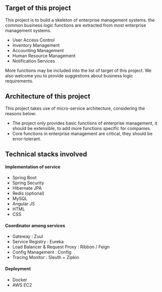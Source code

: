 ## Target of this project
This project is to build a skeleton of enterprise management systems. the common business logic functions are extracted from most enterprise management systems. 
* User Access Control
* Inventory Management
* Accounting Management
* Human Resource Management
* Notification Services

More functions may be included into the list of target of this project. We also welcome you to provide suggestions about business logic requirements.


## Architecture of this project
This project takes use of micro-service architecture, considering the reasons below:
* The project only provides basic functions of enterprise management, it should be extensible, to add more functions specific for companies.
* Core functions in enterprise management are critical, they should be error-tolerant.  


## Technical stacks involved
#### Implementation of service
* Spring Boot
* Spring Security
* Hibernate JPA
* Redis (optional)
* MySQL
* Angular JS
* HTML
* CSS

#### Coordinator among services
* Gateway : Zuul
* Service Registry : Eureka
* Load Balancer & Request Proxy : Ribbon / Feign
* Config Management : Config
* Tracing Monitor : Sleuth + Zipkin

#### Deployment
* Docker
* AWS EC2
